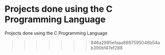 Projects done using the C Programming Language
=======
Projects done using the C Programming Language
>>>>>>> 846a2995efaaa8697595046b54ab390bf47ef288

